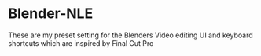 Blender-NLE
===========

These are my preset setting for the Blenders Video editing UI and keyboard shortcuts which are inspired by Final Cut Pro 
